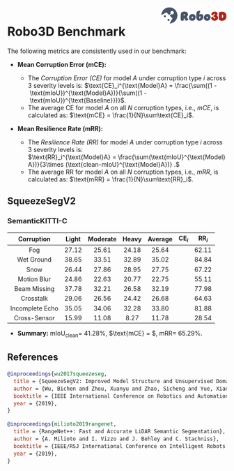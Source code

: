 <img src="../figs/logo2.png" align="right" width="30%">

# Robo3D Benchmark

The following metrics are consistently used in our benchmark:

- **Mean Corruption Error (mCE):**
  - The *Corruption Error (CE)* for model $A$ under corruption type $i$ across 3 severity levels is:
  $\text{CE}_i^{\text{Model}A} = \frac{\sum((1 - \text{mIoU})^{\text{Model}A})}{\sum((1 - \text{mIoU})^{\text{Baseline}})}$.
  - The average CE for model $A$ on all $N$ corruption types, i.e., *mCE*, is calculated as: $\text{mCE} = \frac{1}{N}\sum\text{CE}_i$.
  
- **Mean Resilience Rate (mRR):**
  - The *Resilience Rate (RR)* for model $A$ under corruption type $i$ across 3 severity levels is:
  $\text{RR}_i^{\text{Model}A} = \frac{\sum(\text{mIoU}^{\text{Model}A})}{3\times (\text{clean-mIoU}^{\text{Model}A})} .$
  - The average RR for model $A$ on all $N$ corruption types, i.e., *mRR*, is calculated as: $\text{mRR} = \frac{1}{N}\sum\text{RR}_i$.


## SqueezeSegV2

### SemanticKITTI-C
| Corruption      | Light | Moderate | Heavy | Average | $\text{CE}_i$ | $\text{RR}_i$ |
| :-------------: | :---: | :------: | :---: | :-----: | :-----------: | :-----------: |
| Fog             | 27.12 | 25.61 | 24.18 | 25.64 | | 62.11 |
| Wet Ground      | 38.65 | 33.51 | 32.89 | 35.02 | | 84.84 |
| Snow            | 26.44 | 27.86 | 28.95 | 27.75 | | 67.22 |
| Motion Blur     | 24.86 | 22.63 | 20.77 | 22.75 | | 55.11 |
| Beam Missing    | 37.78 | 32.21 | 26.58 | 32.19 | | 77.98 |
| Crosstalk       | 29.06 | 26.56 | 24.42 | 26.68 | | 64.63 |
| Incomplete Echo | 35.05 | 34.06 | 32.28 | 33.80 | | 81.88 |
| Cross-Sensor    | 15.99 | 11.08 | 8.27  | 11.78 | | 28.54 |

- **Summary:** $\text{mIoU}_{\text{clean}} =$ 41.28%, $\text{mCE} = $, $\text{mRR} =$ 65.29%.


## References

```bib
@inproceedings{wu2017squeezeseg,
  title = {SqueezeSegV2: Improved Model Structure and Unsupervised Domain Adaptation for Road-Object Segmentation from a LiDAR Point Cloud},
  author = {Wu, Bichen and Zhou, Xuanyu and Zhao, Sicheng and Yue, Xiangyu and Keutzer, Kurt},
  booktitle = {IEEE International Conference on Robotics and Automation},
  year = {2019},
}
```
```bib
@inproceedings{milioto2019rangenet,
  title = {RangeNet++: Fast and Accurate LiDAR Semantic Segmentation},
  author = {A. Milioto and I. Vizzo and J. Behley and C. Stachniss},
  booktitle = {IEEE/RSJ International Conference on Intelligent Robots and Systems},
  year = {2019},
}
```
